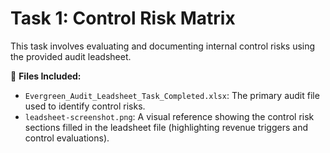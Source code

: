 # Task 1: Control Risk Matrix

This task involves evaluating and documenting internal control risks using the provided audit leadsheet.

📁 **Files Included:**
- `Evergreen_Audit_Leadsheet_Task_Completed.xlsx`: The primary audit file used to identify control risks.
- `leadsheet-screenshot.png`: A visual reference showing the control risk sections filled in the leadsheet file (highlighting revenue triggers and control evaluations).

